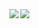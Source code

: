 <img align="left" src="https://github-readme-stats.vercel.app/api?username=seijikojima&count_private=true&show_icons=true" />
<img align="left" src="https://github-readme-stats.vercel.app/api/top-langs/?username=seijikojima&count_private=true&layout=compact" />

